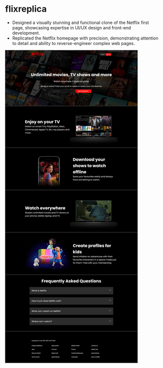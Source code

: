 # flixreplica

* Designed a visually stunning and functional clone of the Netflix first page, showcasing expertise in UI/UX design and front-end development.
* Replicated the Netflix homepage with precision, demonstrating attention to detail and ability to reverse-engineer complex web pages.

![1725521029505](image/README/1725521029505.png)
